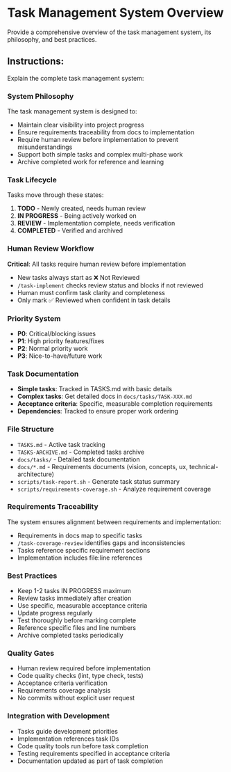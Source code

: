 # Task Management System Overview

Provide a comprehensive overview of the task management system, its philosophy, and best practices.

## Instructions:

Explain the complete task management system:

### System Philosophy
The task management system is designed to:
- Maintain clear visibility into project progress
- Ensure requirements traceability from docs to implementation
- Require human review before implementation to prevent misunderstandings
- Support both simple tasks and complex multi-phase work
- Archive completed work for reference and learning

### Task Lifecycle
Tasks move through these states:
1. **TODO** - Newly created, needs human review
2. **IN PROGRESS** - Being actively worked on
3. **REVIEW** - Implementation complete, needs verification
4. **COMPLETED** - Verified and archived

### Human Review Workflow
**Critical**: All tasks require human review before implementation
- New tasks always start as ❌ Not Reviewed
- `/task-implement` checks review status and blocks if not reviewed
- Human must confirm task clarity and completeness
- Only mark ✅ Reviewed when confident in task details

### Priority System
- **P0**: Critical/blocking issues
- **P1**: High priority features/fixes
- **P2**: Normal priority work
- **P3**: Nice-to-have/future work

### Task Documentation
- **Simple tasks**: Tracked in TASKS.md with basic details
- **Complex tasks**: Get detailed docs in `docs/tasks/TASK-XXX.md`
- **Acceptance criteria**: Specific, measurable completion requirements
- **Dependencies**: Tracked to ensure proper work ordering

### File Structure
- `TASKS.md` - Active task tracking
- `TASKS-ARCHIVE.md` - Completed tasks archive
- `docs/tasks/` - Detailed task documentation
- `docs/*.md` - Requirements documents (vision, concepts, ux, technical-architecture)
- `scripts/task-report.sh` - Generate task status summary
- `scripts/requirements-coverage.sh` - Analyze requirement coverage

### Requirements Traceability
The system ensures alignment between requirements and implementation:
- Requirements in docs map to specific tasks
- `/task-coverage-review` identifies gaps and inconsistencies
- Tasks reference specific requirement sections
- Implementation includes file:line references

### Best Practices
- Keep 1-2 tasks IN PROGRESS maximum
- Review tasks immediately after creation
- Use specific, measurable acceptance criteria
- Update progress regularly
- Test thoroughly before marking complete
- Reference specific files and line numbers
- Archive completed tasks periodically

### Quality Gates
- Human review required before implementation
- Code quality checks (lint, type check, tests)
- Acceptance criteria verification
- Requirements coverage analysis
- No commits without explicit user request

### Integration with Development
- Tasks guide development priorities
- Implementation references task IDs
- Code quality tools run before task completion
- Testing requirements specified in acceptance criteria
- Documentation updated as part of task completion